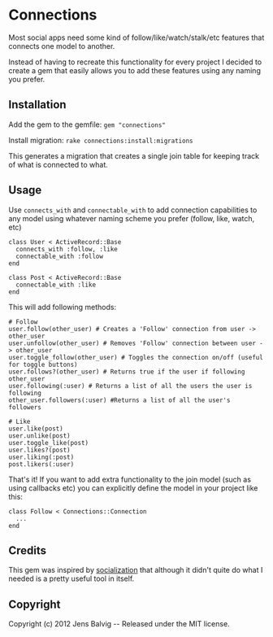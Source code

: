 # Connections

Most social apps need some kind of follow/like/watch/stalk/etc
features that connects one model to another.

Instead of having to recreate this functionality for every project I
decided to create a gem that easily allows you to add these features
using any naming you prefer.

## Installation

Add the gem to the gemfile:
`gem "connections"`

Install migration:
`rake connections:install:migrations`

This generates a migration that creates a single join table for
keeping track of what is connected to what.

## Usage

Use `connects_with` and `connectable_with` to add connection capabilities to any model using
whatever naming scheme you prefer (follow, like, watch, etc)

    class User < ActiveRecord::Base
      connects_with :follow, :like
      connectable_with :follow
    end

    class Post < ActiveRecord::Base
      connectable_with :like
    end

This will add following methods:

    # Follow
    user.follow(other_user) # Creates a 'Follow' connection from user -> other_user
    user.unfollow(other_user) # Removes 'Follow' connection between user -> other_user
    user.toggle_follow(other_user) # Toggles the connection on/off (useful for toggle buttons)
    user.follows?(other_user) # Returns true if the user if following other_user
    user.following(:user) # Returns a list of all the users the user is following
    other_user.followers(:user) #Returns a list of all the user's followers

    # Like
    user.like(post)
    user.unlike(post)
    user.toggle_like(post)
    user.likes?(post)
    user.liking(:post)
    post.likers(:user)

That's it! If you want to add extra functionality to the join model (such
as using callbacks etc) you can explicitly define the model in your
project like this:

    class Follow < Connections::Connection
      ...
    end

## Credits

This gem was inspired by [socialization](https://github.com/cmer/socialization) that although it didn't quite do what I needed is a pretty useful tool in itself.


## Copyright

Copyright (c) 2012 Jens Balvig --  Released under the MIT license.
